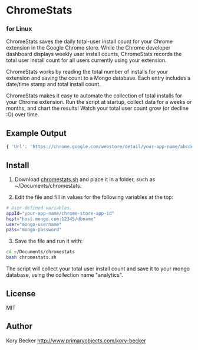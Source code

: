ChromeStats
=========
### for Linux


ChromeStats saves the daily total-user install count for your Chrome extension in the Google Chrome store. While the Chrome developer dashboard displays weekly user install counts, ChromeStats records the total user install count for all users currently using your extension.

ChromeStats works by reading the total number of installs for your extension and saving the count to a Mongo database. Each entry includes a date/time stamp and total install count.

ChromeStats makes it easy to automate the collection of total installs for your Chrome extension. Run the script at startup, collect data for a weeks or months, and chart the results! Watch your total user count grow (or decline :O) over time.

Example Output
---

```javascript
{ 'Url': 'https://chrome.google.com/webstore/detail/your-app-name/abcdefghijklmnopqrstuvwxyz?hl=en', 'EventDate': ISODate('2014-09-29T22:59:56Z'), 'Users': 25621 }
```

Install
---

1. Download [chromestats.sh](https://raw.githubusercontent.com/primaryobjects/chromestats/master/chromestats.sh) and place it in a folder, such as ~/Documents/chromestats.

2. Edit the file and fill in values for the following variables at the top:

 ```sh
 # User-defined variables.
 appId="your-app-name/chrome-store-app-id"
 host="host.mongo.com:12345/dbname"
 user="mongo-username"
 pass="mongo-password"
 ```

3. Save the file and run it with:
 ```sh
 cd ~/Documents/chromestats
 bash chromestats.sh
 ```

The script will collect your total user install count and save it to your mongo database, using the collection name "analytics".

License
----

MIT

Author
----
Kory Becker
http://www.primaryobjects.com/kory-becker
